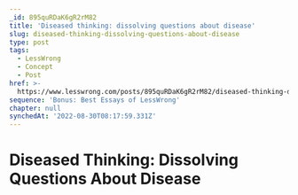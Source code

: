 ```yaml
---
_id: 895quRDaK6gR2rM82
title: 'Diseased thinking: dissolving questions about disease'
slug: diseased-thinking-dissolving-questions-about-disease
type: post
tags:
  - LessWrong
  - Concept
  - Post
href: >-
  https://www.lesswrong.com/posts/895quRDaK6gR2rM82/diseased-thinking-dissolving-questions-about-disease
sequence: 'Bonus: Best Essays of LessWrong'
chapter: null
synchedAt: '2022-08-30T08:17:59.331Z'
---
```


# Diseased Thinking: Dissolving Questions About Disease
